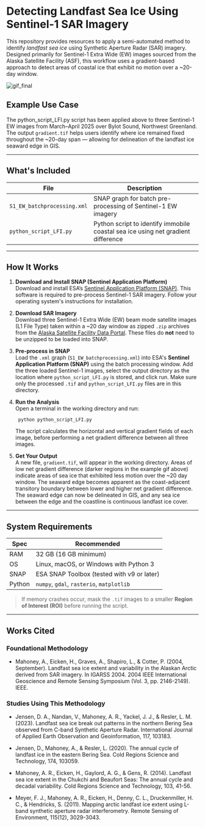 
# Detecting Landfast Sea Ice Using Sentinel-1 SAR Imagery

This repository provides resources to apply a semi-automated method to identify *landfast sea ice* using Synthetic Aperture Radar (SAR) imagery. Designed primarily for Sentinel-1 Extra Wide (EW) images sourced from the Alaska Satellite Facility (ASF), this workflow uses a gradient-based approach to detect areas of coastal ice that exhibit no motion over a ~20-day window.

![gif_final](https://github.com/user-attachments/assets/74ce4433-8885-414d-944e-de6230352f10)


## Example Use Case

The python_script_LFI.py script has been applied above to three Sentinel-1 EW images from March–April 2025 over Bylot Sound, Northwest Greenland. The output `gradient.tif` helps users identify where ice remained fixed throughout the ~20-day span — allowing for delineation of the landfast ice seaward edge in GIS.  

---

## What's Included

| File | Description |
|------|-------------|
| `S1_EW_batchprocessing.xml` | SNAP graph for batch pre-processing of Sentinel-1 EW imagery |
| `python_script_LFI.py` | Python script to identify immobile coastal sea ice using net gradient difference |

---

## How It Works

1. **Download and Install SNAP (Sentinel Application Platform)**  
   Download and install ESA’s [Sentinel Application Platform (SNAP)](https://step.esa.int/main/download/). This software is required to pre-process Sentinel-1 SAR imagery. Follow your operating system's instructions for installation.

2. **Download SAR Imagery**  
   Download three Sentinel-1 Extra Wide (EW) beam mode satellite images (L1 File Type) taken within a ~20 day window as zipped `.zip` archives from the [Alaska Satellite Facility Data Portal](https://search.asf.alaska.edu/). These files do **not** need to be unzipped to be loaded into SNAP.

3. **Pre-process in SNAP**  
   Load the `.xml` graph (`S1_EW_batchprocessing.xml`) into ESA's **Sentinel Application Platform (SNAP)** using the batch processing window. Add the three loaded Sentinel-1 images, select the output directory as the location where `python_script_LFI.py` is stored, and click run. Make sure only the processed `.tif` and `python_script_LFI.py` files are in this directory.

4. **Run the Analysis**  
   Open a terminal in the working directory and run:

        python python_script_LFI.py

   The script calculates the horizontal and vertical gradient fields of each image, before performing a net gradient difference between all three images. 

6. **Get Your Output**  
   A new file, `gradient.tif`, will appear in the working directory. Areas of low net gradient difference (darker regions in the example gif above) indicate areas of sea ice that exhibited less motion over the ~20 day window. The seaward edge becomes apparent as the coast-adjacent transitory boundary between lower and higher net gradient difference. The seaward edge can now be delineated in GIS, and any sea ice between the edge and the coastline is continuous landfast ice cover. 

---

## System Requirements

| Spec | Recommended |
|------|-------------|
| RAM  | 32 GB (16 GB minimum) |
| OS   | Linux, macOS, or Windows with Python 3 |
| SNAP | ESA SNAP Toolbox (tested with v9 or later) |
| Python | `numpy`, `gdal`, `rasterio`, `matplotlib` |

> If memory crashes occur, mask the `.tif` images to a smaller **Region of Interest (ROI)** before running the script.

---

## Works Cited

### Foundational Methodology

- Mahoney, A., Eicken, H., Graves, A., Shapiro, L., & Cotter, P. (2004, September). Landfast sea ice extent and variability in the Alaskan Arctic derived from SAR imagery. In IGARSS 2004. 2004 IEEE International Geoscience and Remote Sensing Symposium (Vol. 3, pp. 2146-2149). IEEE.

### Studies Using This Methodology

- Jensen, D. A., Nandan, V., Mahoney, A. R., Yackel, J. J., & Resler, L. M. (2023). Landfast sea ice break out patterns in the northern Bering Sea observed from C-band Synthetic Aperture Radar. International Journal of Applied Earth Observation and Geoinformation, 117, 103183.

- Jensen, D., Mahoney, A., & Resler, L. (2020). The annual cycle of landfast ice in the eastern Bering Sea. Cold Regions Science and Technology, 174, 103059.
  
- Mahoney, A. R., Eicken, H., Gaylord, A. G., & Gens, R. (2014). Landfast sea ice extent in the Chukchi and Beaufort Seas: The annual cycle and decadal variability. Cold Regions Science and Technology, 103, 41-56.

- Meyer, F. J., Mahoney, A. R., Eicken, H., Denny, C. L., Druckenmiller, H. C., & Hendricks, S. (2011). Mapping arctic landfast ice extent using L-band synthetic aperture radar interferometry. Remote Sensing of Environment, 115(12), 3029-3043.





